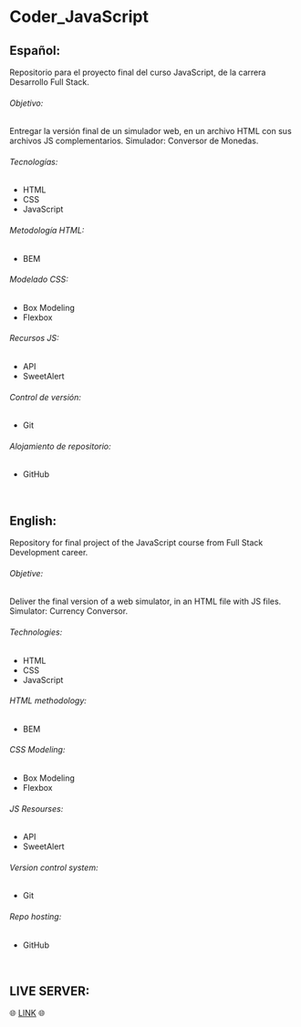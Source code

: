 # Coder_JavaScript

## Español:
Repositorio para el proyecto final del curso JavaScript, de la carrera Desarrollo Full Stack.

###### Objetivo: 
Entregar la versión final de un simulador web, en un archivo HTML con sus archivos JS complementarios.
Simulador: Conversor de Monedas.

###### Tecnologías:
- HTML
- CSS
- JavaScript

###### Metodología HTML:
- BEM

###### Modelado CSS:
- Box Modeling
- Flexbox

###### Recursos JS:
- API
- SweetAlert

###### Control de versión:
- Git

###### Alojamiento de repositorio:
- GitHub

<br />

## English:
Repository for final project of the JavaScript course from Full Stack Development career.

###### Objetive:
Deliver the final version of a web simulator, in an HTML file with JS files.
Simulator: Currency Conversor.

###### Technologies:
- HTML
- CSS
- JavaScript

###### HTML methodology:
- BEM

###### CSS Modeling:
- Box Modeling
- Flexbox

###### JS Resourses:
- API
- SweetAlert

###### Version control system:
- Git

###### Repo hosting:
- GitHub

<br />

## LIVE SERVER:
:globe_with_meridians: [LINK](https://calendarexample.netlify.app/) :globe_with_meridians:
